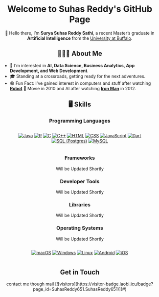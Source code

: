<h1 align="center">Welcome to Suhas Reddy's GitHub Page</h1>

<p align="center">
👋 Hello there, I’m <strong>Surya Suhas Reddy Sathi</strong>, a recent Master’s graduate in <strong>Artificial Intelligence</strong> from the <a href="https://www.buffalo.edu/" target="_blank">University at Buffalo</a>.
</p>

<h2 align="center">🧑🏻‍💻 About Me</h2>

- 👀 I’m interested in **AI, Data Science, Business Analytics, App Development, and Web Development**.
- 🎓 Standing at a crossroads, getting ready for the next adventures.
- 😁 Fun Fact: I've gained interest in computers and stuff after watching <a href="https://www.imdb.com/title/tt1305797/" target = "_blank" >**Robot**</a> 🤖 Movie in 2010 and AI after watching <a href="https://www.imdb.com/title/tt0371746/" target = "_blank" >**Iron Man**</a> in 2012.

<h2 align="center">🖥 Skills</h2>

<h3 align="center">Programming Languages</h3>
<div align="center" style="display: flex; flex-wrap: wrap; gap: 10px; justify-content: center;">

[![Java](https://img.shields.io/badge/Java-007396?style=for-the-badge&logo=java&logoColor=white)](#)
[![R](https://img.shields.io/badge/R-276DC3?style=for-the-badge&logo=r&logoColor=white)](#)
[![C](https://img.shields.io/badge/C-A8B9CC?style=for-the-badge&logo=c&logoColor=white)](#)
[![C++](https://img.shields.io/badge/C++-00599C?style=for-the-badge&logo=c%2B%2B&logoColor=white)](#)
[![HTML](https://img.shields.io/badge/HTML-E34F26?style=for-the-badge&logo=html5&logoColor=white)](#)
[![CSS](https://img.shields.io/badge/CSS-1572B6?style=for-the-badge&logo=css3&logoColor=white)](#)
[![JavaScript](https://img.shields.io/badge/JavaScript-F7DF1E?style=for-the-badge&logo=javascript&logoColor=black)](#)
[![Dart](https://img.shields.io/badge/Dart-%230175C2.svg?style=for-the-badge&logo=dart&logoColor=white)](#)
[![SQL (Postgres)](https://img.shields.io/badge/SQL%20(Postgres)-336791?style=for-the-badge&logo=postgresql&logoColor=white)](#)
[![MySQL](https://img.shields.io/badge/MySQL-4479A1?style=for-the-badge&logo=mysql&logoColor=white)](#)

</div>

<h3 align="center">Frameworks</h3>
<p align="center">Will be Updated Shortly</p>

<h3 align="center">Developer Tools</h3>
<p align="center">Will be Updated Shortly</p>

<h3 align="center">Libraries</h3>
<p align="center">Will be Updated Shortly</p>

<h3 align="center">Operating Systems</h3>
<p align="center">Will be Updated Shortly</p>

<div align="center" style="display: flex; flex-wrap: wrap; gap: 10px; justify-content: center;">

[![macOS](https://img.shields.io/badge/macOS-000000?style=for-the-badge&logo=apple&logoColor=F0F0F0)](#)
[![Windows](https://custom-icon-badges.demolab.com/badge/Windows-0078D6?style=for-the-badge&logo=windows11&logoColor=white)](#)
[![Linux](https://img.shields.io/badge/Linux-FCC624?style=for-the-badge&logo=linux&logoColor=black)](#)
[![Android](https://img.shields.io/badge/Android-3DDC84?style=for-the-badge&logo=android&logoColor=white)](#)
[![iOS](https://img.shields.io/badge/iOS-000000?style=for-the-badge&logo=apple&logoColor=white)](#)

</div>

<h2 align="center">Get in Touch</h2>
<div align="center" style="display: flex; flex-wrap: wrap; gap: 10px; justify-content: center;">
contact me though mail
  [![visitors](https://visitor-badge.laobi.icu/badge?page_id=SuhasReddy651.SuhasReddy651)](#)
</div>
